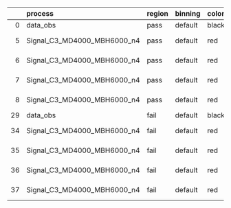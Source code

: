 |    | process                     | region   | binning   | color   | process_type   |   scale | variation   | source_filename                                                      | source_histname    | alias                       | title     |   combine_idx |     lnN |   shapes | syst_type   | direction   | variation_alias   |
|---:|:----------------------------|:---------|:----------|:--------|:---------------|--------:|:------------|:---------------------------------------------------------------------|:-------------------|:----------------------------|:----------|--------------:|--------:|---------:|:------------|:------------|:------------------|
|  0 | data_obs                    | pass     | default   | black   | DATA           |       1 | nominal     | ./histograms_for_2DAlphabet_v18//BH_Data.root                        | hpass              | Data                        | Data      |           nan | nan     |      nan | nan         | nan         | nan               |
|  5 | Signal_C3_MD4000_MBH6000_n4 | pass     | default   | red     | SIGNAL         |       1 | lumi        | ./histograms_for_2DAlphabet_v18//BH_Signal_C3_MD4000_MBH6000_n4.root | hpass              | Signal_C3_MD4000_MBH6000_n4 | BH signal |           nan |   1.016 |      nan | lnN         | nan         | nan               |
|  6 | Signal_C3_MD4000_MBH6000_n4 | pass     | default   | red     | SIGNAL         |       1 | SVM         | ./histograms_for_2DAlphabet_v18//BH_Signal_C3_MD4000_MBH6000_n4.root | hpass_SVMsyst_up   | Signal_C3_MD4000_MBH6000_n4 | BH signal |           nan | nan     |        1 | shapes      | Up          | SVMsyst           |
|  7 | Signal_C3_MD4000_MBH6000_n4 | pass     | default   | red     | SIGNAL         |       1 | SVM         | ./histograms_for_2DAlphabet_v18//BH_Signal_C3_MD4000_MBH6000_n4.root | hpass_SVMsyst_down | Signal_C3_MD4000_MBH6000_n4 | BH signal |           nan | nan     |        1 | shapes      | Down        | SVMsyst           |
|  8 | Signal_C3_MD4000_MBH6000_n4 | pass     | default   | red     | SIGNAL         |       1 | nominal     | ./histograms_for_2DAlphabet_v18//BH_Signal_C3_MD4000_MBH6000_n4.root | hpass              | Signal_C3_MD4000_MBH6000_n4 | BH signal |           nan | nan     |      nan | nan         | nan         | nan               |
| 29 | data_obs                    | fail     | default   | black   | DATA           |       1 | nominal     | ./histograms_for_2DAlphabet_v18//BH_Data.root                        | hfail              | Data                        | Data      |           nan | nan     |      nan | nan         | nan         | nan               |
| 34 | Signal_C3_MD4000_MBH6000_n4 | fail     | default   | red     | SIGNAL         |       1 | lumi        | ./histograms_for_2DAlphabet_v18//BH_Signal_C3_MD4000_MBH6000_n4.root | hfail              | Signal_C3_MD4000_MBH6000_n4 | BH signal |           nan |   1.016 |      nan | lnN         | nan         | nan               |
| 35 | Signal_C3_MD4000_MBH6000_n4 | fail     | default   | red     | SIGNAL         |       1 | SVM         | ./histograms_for_2DAlphabet_v18//BH_Signal_C3_MD4000_MBH6000_n4.root | hfail_SVMsyst_up   | Signal_C3_MD4000_MBH6000_n4 | BH signal |           nan | nan     |        1 | shapes      | Up          | SVMsyst           |
| 36 | Signal_C3_MD4000_MBH6000_n4 | fail     | default   | red     | SIGNAL         |       1 | SVM         | ./histograms_for_2DAlphabet_v18//BH_Signal_C3_MD4000_MBH6000_n4.root | hfail_SVMsyst_down | Signal_C3_MD4000_MBH6000_n4 | BH signal |           nan | nan     |        1 | shapes      | Down        | SVMsyst           |
| 37 | Signal_C3_MD4000_MBH6000_n4 | fail     | default   | red     | SIGNAL         |       1 | nominal     | ./histograms_for_2DAlphabet_v18//BH_Signal_C3_MD4000_MBH6000_n4.root | hfail              | Signal_C3_MD4000_MBH6000_n4 | BH signal |           nan | nan     |      nan | nan         | nan         | nan               |